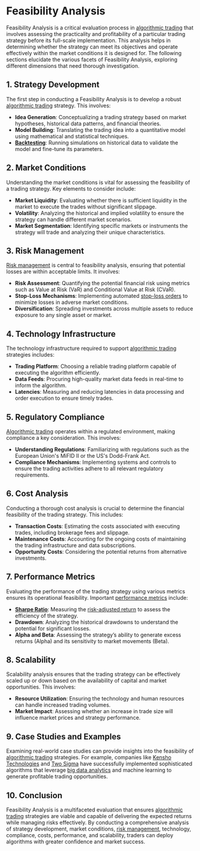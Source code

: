 # Feasibility Analysis

Feasibility Analysis is a critical evaluation process in [algorithmic trading](../a/algorithmic_trading.md) that involves assessing the practicality and profitability of a particular trading strategy before its full-scale implementation. This analysis helps in determining whether the strategy can meet its objectives and operate effectively within the market conditions it is designed for. The following sections elucidate the various facets of Feasibility Analysis, exploring different dimensions that need thorough investigation.

## 1. Strategy Development

The first step in conducting a Feasibility Analysis is to develop a robust [algorithmic trading](../a/algorithmic_trading.md) strategy. This involves:
- **Idea Generation**: Conceptualizing a trading strategy based on market hypotheses, historical data patterns, and financial theories.
- **Model Building**: Translating the trading idea into a quantitative model using mathematical and statistical techniques.
- **[Backtesting](../b/backtesting.md)**: Running simulations on historical data to validate the model and fine-tune its parameters.

## 2. Market Conditions

Understanding the market conditions is vital for assessing the feasibility of a trading strategy. Key elements to consider include:
- **Market Liquidity**: Evaluating whether there is sufficient liquidity in the market to execute the trades without significant slippage.
- **Volatility**: Analyzing the historical and implied volatility to ensure the strategy can handle different market scenarios.
- **Market Segmentation**: Identifying specific markets or instruments the strategy will trade and analyzing their unique characteristics.

## 3. Risk Management

[Risk management](../r/risk_management.md) is central to feasibility analysis, ensuring that potential losses are within acceptable limits. It involves:
- **Risk Assessment**: Quantifying the potential financial risk using metrics such as Value at Risk (VaR) and Conditional Value at Risk (CVaR).
- **Stop-Loss Mechanisms**: Implementing automated [stop-loss orders](../s/stop-loss_orders.md) to minimize losses in adverse market conditions.
- **Diversification**: Spreading investments across multiple assets to reduce exposure to any single asset or market.

## 4. Technology Infrastructure

The technology infrastructure required to support [algorithmic trading](../a/algorithmic_trading.md) strategies includes:
- **Trading Platform**: Choosing a reliable trading platform capable of executing the algorithm efficiently.
- **Data Feeds**: Procuring high-quality market data feeds in real-time to inform the algorithm.
- **Latencies**: Measuring and reducing latencies in data processing and order execution to ensure timely trades.

## 5. Regulatory Compliance

[Algorithmic trading](../a/algorithmic_trading.md) operates within a regulated environment, making compliance a key consideration. This involves:
- **Understanding Regulations**: Familiarizing with regulations such as the European Union's MiFID II or the US's Dodd-Frank Act.
- **Compliance Mechanisms**: Implementing systems and controls to ensure the trading activities adhere to all relevant regulatory requirements.

## 6. Cost Analysis

Conducting a thorough cost analysis is crucial to determine the financial feasibility of the trading strategy. This includes:
- **Transaction Costs**: Estimating the costs associated with executing trades, including brokerage fees and slippage.
- **Maintenance Costs**: Accounting for the ongoing costs of maintaining the trading infrastructure and data subscriptions.
- **Opportunity Costs**: Considering the potential returns from alternative investments.

## 7. Performance Metrics

Evaluating the performance of the trading strategy using various metrics ensures its operational feasibility. Important [performance metrics](../p/performance_metrics.md) include:
- **[Sharpe Ratio](../s/sharpe_ratio.md)**: Measuring the [risk-adjusted return](../r/risk-adjusted_return.md) to assess the efficiency of the strategy.
- **Drawdown**: Analyzing the historical drawdowns to understand the potential for significant losses.
- **Alpha and Beta**: Assessing the strategy’s ability to generate excess returns (Alpha) and its sensitivity to market movements (Beta).

## 8. Scalability

Scalability analysis ensures that the trading strategy can be effectively scaled up or down based on the availability of capital and market opportunities. This involves:
- **Resource Utilization**: Ensuring the technology and human resources can handle increased trading volumes.
- **Market Impact**: Assessing whether an increase in trade size will influence market prices and strategy performance.

## 9. Case Studies and Examples

Examining real-world case studies can provide insights into the feasibility of [algorithmic trading](../a/algorithmic_trading.md) strategies. For example, companies like [Kensho Technologies](https://www.kensho.com) and [Two Sigma](https://www.twosigma.com) have successfully implemented sophisticated algorithms that leverage [big data analytics](../b/big_data_analytics_in_trading.md) and machine learning to generate profitable trading opportunities.

## 10. Conclusion

Feasibility Analysis is a multifaceted evaluation that ensures [algorithmic trading](../a/algorithmic_trading.md) strategies are viable and capable of delivering the expected returns while managing risks effectively. By conducting a comprehensive analysis of strategy development, market conditions, [risk management](../r/risk_management.md), technology, compliance, costs, performance, and scalability, traders can deploy algorithms with greater confidence and market success.
